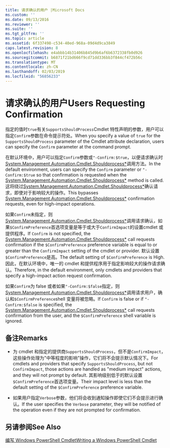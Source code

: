 ```yaml
---
title: 请求确认的用户 |Microsoft Docs
ms.custom: ''
ms.date: 09/13/2016
ms.reviewer: ''
ms.suite: ''
ms.tgt_pltfrm: ''
ms.topic: article
ms.assetid: 6f337498-c534-40ed-968a-09d4d9ca3849
caps.latest.revision: 8
ms.openlocfilehash: e4abbb14b31406b845d9b6af6b6372338fb0d926
ms.sourcegitcommit: b6871f21bd666f9cd71dd336bb3f844cf472b56c
ms.translationtype: MT
ms.contentlocale: zh-CN
ms.lasthandoff: 02/03/2019
ms.locfileid: "56856233"
---
```

# <a name="users-requesting-confirmation"></a><span data-ttu-id="f1035-102">请求确认的用户</span><span class="sxs-lookup"><span data-stu-id="f1035-102">Users Requesting Confirmation</span></span>

<span data-ttu-id="f1035-103">指定的值时`true`有关`SupportsShouldProcess`Cmdlet 特性声明的参数，用户可以指定`Confirm`参数在命令提示符处。</span><span class="sxs-lookup"><span data-stu-id="f1035-103">When you specify a value of `true` for the `SupportsShouldProcess` parameter of the Cmdlet attribute declaration, users can specify the `Confirm` parameter at the command prompt.</span></span>

<span data-ttu-id="f1035-104">在默认环境中，用户可以指定`Confirm`参数或`"-Confirm:$true`，以便请求确认时[System.Management.Automation.Cmdlet.Shouldprocess\*](/dotnet/api/System.Management.Automation.Cmdlet.ShouldProcess)调用方法。</span><span class="sxs-lookup"><span data-stu-id="f1035-104">In the default environment, users can specify the `Confirm` parameter or `"-Confirm:$true` so that confirmation is requested when the [System.Management.Automation.Cmdlet.Shouldprocess\*](/dotnet/api/System.Management.Automation.Cmdlet.ShouldProcess) method is called.</span></span> <span data-ttu-id="f1035-105">这将绕过[System.Management.Automation.Cmdlet.Shouldprocess\*](/dotnet/api/System.Management.Automation.Cmdlet.ShouldProcess)确认请求，即使对于影响较大的操作。</span><span class="sxs-lookup"><span data-stu-id="f1035-105">This bypasses [System.Management.Automation.Cmdlet.Shouldprocess\*](/dotnet/api/System.Management.Automation.Cmdlet.ShouldProcess) confirmation requests, even for high-impact operations.</span></span>

<span data-ttu-id="f1035-106">如果`Confirm`未指定，则[System.Management.Automation.Cmdlet.Shouldprocess\*](/dotnet/api/System.Management.Automation.Cmdlet.ShouldProcess)调用请求确认，如果`$ConfirmPreference`首选项变量是等于或大于`ConfirmImpact`的设置cmdlet 或提供程序。</span><span class="sxs-lookup"><span data-stu-id="f1035-106">If `Confirm` is not specified, the [System.Management.Automation.Cmdlet.Shouldprocess\*](/dotnet/api/System.Management.Automation.Cmdlet.ShouldProcess) call requests confirmation if the `$ConfirmPreference` preference variable is equal to or greater than the `ConfirmImpact` setting of the cmdlet or provider.</span></span> <span data-ttu-id="f1035-107">默认设置`$ConfirmPreference`是高。</span><span class="sxs-lookup"><span data-stu-id="f1035-107">The default setting of `$ConfirmPreference` is High.</span></span> <span data-ttu-id="f1035-108">因此，在默认环境中，唯一的 cmdlet 和提供程序用于指定影响较大的操作请求确认。</span><span class="sxs-lookup"><span data-stu-id="f1035-108">Therefore, in the default environment, only cmdlets and providers that specify a high-impact action request confirmation.</span></span>

<span data-ttu-id="f1035-109">如果`Confirm`为 false 或者如果`"-Confirm:$false`指定，则[System.Management.Automation.Cmdlet.Shouldprocess\*](/dotnet/api/System.Management.Automation.Cmdlet.ShouldProcess)调用请求用户，确认和`$ConfirmPreference`shell 变量将被忽略。</span><span class="sxs-lookup"><span data-stu-id="f1035-109">If `Confirm` is false or if `"-Confirm:$false` is specified, the [System.Management.Automation.Cmdlet.Shouldprocess\*](/dotnet/api/System.Management.Automation.Cmdlet.ShouldProcess) call requests confirmation from the user, and the `$ConfirmPreference` shell variable is ignored.</span></span>

## <a name="remarks"></a><span data-ttu-id="f1035-110">备注</span><span class="sxs-lookup"><span data-stu-id="f1035-110">Remarks</span></span>

- <span data-ttu-id="f1035-111">为 cmdlet 和指定的提供商`SupportsShouldProcess`，但不是`ConfirmImpact`，这些操作处理为"中等程度的影响"操作，它们将不会提示默认情况下。</span><span class="sxs-lookup"><span data-stu-id="f1035-111">For cmdlets and providers that specify `SupportsShouldProcess`, but not `ConfirmImpact`, those actions are handled as "medium impact" actions, and they will not prompt by default.</span></span> <span data-ttu-id="f1035-112">其影响级别低于的默认设置`$ConfirmPreference`首选项变量。</span><span class="sxs-lookup"><span data-stu-id="f1035-112">Their impact level is less than the default setting of the `$ConfirmPreference` preference variable.</span></span>

- <span data-ttu-id="f1035-113">如果用户指定`Verbose`参数，他们将会收到通知操作即使它们不会提示进行确认。</span><span class="sxs-lookup"><span data-stu-id="f1035-113">If the user specifies the `Verbose` parameter, they will be notified of the operation even if they are not prompted for confirmation.</span></span>

## <a name="see-also"></a><span data-ttu-id="f1035-114">另请参阅</span><span class="sxs-lookup"><span data-stu-id="f1035-114">See Also</span></span>

[<span data-ttu-id="f1035-115">编写 Windows PowerShell Cmdlet</span><span class="sxs-lookup"><span data-stu-id="f1035-115">Writing a Windows PowerShell Cmdlet</span></span>](./writing-a-windows-powershell-cmdlet.md)
